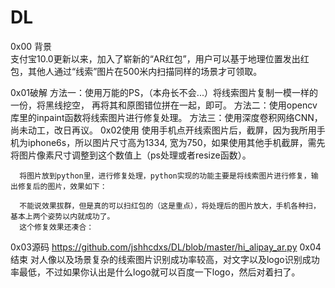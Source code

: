 # DL
0x00 背景   
       支付宝10.0更新以来，加入了崭新的“AR红包”，用户可以基于地理位置发出红包，其他人通过“线索”图片在500米内扫描同样的场景才可领取。

0x01破解
       方法一：使用万能的PS，（本舟长不会...）将线索图片复制一模一样的一份，将黑线挖空， 再将其和原图错位拼在一起，即可。
       方法二：使用opencv库里的inpaint函数将线索图片进行修复处理。
       方法三：使用深度卷积网络CNN，尚未动工，改日再议。
0x02使用
      使用手机点开线索图片后，截屏，因为我所用手机为iphone6s，所以图片尺寸高为1334, 宽为750，如果使用其他手机截屏，需先将图片像素尺寸调整到这个数值上（ps处理或者resize函数）。

      将图片放到python里，进行修复处理，python实现的功能主要是将线索图片进行修复，输出修复后的图片，效果如下：

      不能说效果拔群，但是真的可以扫红包的（这是重点），将处理后的图片放大，手机各种扫，基本上两个姿势以内就成功了。
      这个修复效果还凑合：

0x03源码
       https://github.com/jshhcdxs/DL/blob/master/hi_alipay_ar.py
0x04结束
       对人像以及场景复杂的线索图片识别成功率较高，对文字以及logo识别成功率最低，不过如果你认出是什么logo就可以百度一下logo，然后对着扫了。

